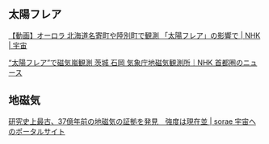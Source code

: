 ## 太陽フレア

[【動画】オーロラ 北海道名寄町や陸別町で観測 「太陽フレア」の影響で | NHK | 宇宙](https://www3.nhk.or.jp/news/html/20240512/k10014446831000.html)

[“太陽フレア”で磁気嵐観測 茨城 石岡 気象庁地磁気観測所｜NHK 首都圏のニュース](https://www3.nhk.or.jp/shutoken-news/20240511/1000104492.html)

## 地磁気

[研究史上最古、37億年前の地磁気の証拠を発見　強度は現在並 | sorae 宇宙へのポータルサイト](https://sorae.info/astronomy/20240511-geomagnetic.html)
